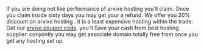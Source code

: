 If you are doing not like performance of arvixe hosting you'll claim. Once you claim inside sixty days you may get your a refund.
We offer you 20% discount on arvixe hosting . it is a least expensive hosting within the trade. Get   our [arvixe coupon code](http://mizmizi.com/arvixe-coupon-promo-code-get-20-discount/). you'll Save your cash from best hosting supplier. conjointly you may get associate domain totally free from once you get any hosting set up.
